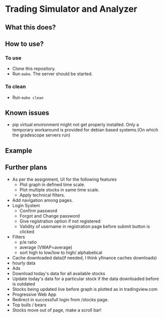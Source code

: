 # Trading Simulator and Analyzer

## What this does?

## How to use?
### To use
* Clone this repository.
* Run `make`. The server should be started.

### To clean
* Run `make clean`

## Known issues
* pip virtual environment might not get properly installed. 
    Only a temporary workaround is provided for debian based systems.(On which the gradescope servers run)

## Example


## Further plans
* As per the assignment, UI for the following features
    * Plot graph in defined time scale.
    * Plot multiple stocks in same time scale.
    * Apply technical filters.
* Add navigation among pages.
* Login System
    * Confirm password
    * Forgot and Change password 
    * Give registration option if not registered
    * Validity of username in registration page before submit button is clicked
* Filters
    * p/e ratio
    * average (VWAP=average)
    * sort high to low/low to high/ alphabetical  
* Cache downloaded data(if needed, I think yfinance caches downloads)
* hourly data
* Ads
* Download today's data for all available stocks
* Update today's data for a particular stock if the data downloaded before is outdated
* Stocks being updated live before graph is plotted as in tradingview.com 
* Progressive Web App
* Redirect in successfull login from /stocks page.
* Top bulls / bears
* Stocks move out of page, make a scroll bar!
